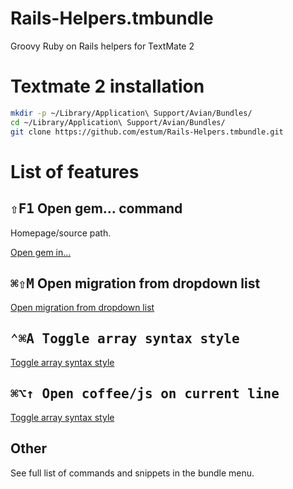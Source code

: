 Rails-Helpers.tmbundle
======================

Groovy Ruby on Rails helpers for TextMate 2

# Textmate 2 installation

```bash
mkdir -p ~/Library/Application\ Support/Avian/Bundles/
cd ~/Library/Application\ Support/Avian/Bundles/
git clone https://github.com/estum/Rails-Helpers.tmbundle.git
```

# List of features

## <kbd>⇧F1</kbd> Open gem... command

Homepage/source path.

[Open gem in...](https://raw.github.com/estum/Rails-Helpers.tmbundle.git/master/Images/open_gem_in.png)

## <kbd>⌘⇧M</kbd> Open migration from dropdown list

[Open migration from dropdown list](https://raw.github.com/estum/Rails-Helpers.tmbundle.git/master/Images/open_migration.png)

## <kbd>⌃⌘A</kdb> Toggle array syntax style

[Toggle array syntax style](https://raw.github.com/estum/Rails-Helpers.tmbundle.git/master/Images/toggle_array_syntax_style.png)

## <kbd>⌘⌥↑</kdb> Open coffee/js on current line

[Toggle array syntax style](https://raw.github.com/estum/Rails-Helpers.tmbundle.git/master/Images/open_coffee-js_on_current_line.png)

## Other

See full list of commands and snippets in the bundle menu.
